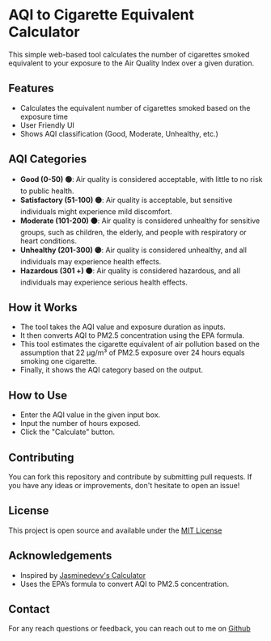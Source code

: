# AQI to Cigarette Equivalent Calculator
This simple web-based tool calculates the number of cigarettes smoked equivalent to your exposure to the Air Quality Index over a given duration.

## Features

- Calculates the equivalent number of cigarettes smoked based on the exposure time
- User Friendly UI
- Shows AQI classification (Good, Moderate, Unhealthy, etc.)

## AQI Categories

- **Good (0-50) 🟢**: Air quality is considered acceptable, with little to no risk to public health.
- **Satisfactory (51-100) 🟡**: Air quality is acceptable, but sensitive individuals might experience mild discomfort.
- **Moderate (101-200) 🟠**: Air quality is considered unhealthy for sensitive groups, such as children, the elderly, and people with respiratory or heart conditions.
- **Unhealthy (201-300) 🟣**: Air quality is considered unhealthy, and all individuals may experience health effects.
- **Hazardous (301 +) ⚫**: Air quality is considered hazardous, and all individuals may experience serious health effects.

## How it Works

- The tool takes the AQI value and exposure duration as inputs.
- It then converts AQI to PM2.5 concentration using the EPA formula.
- This tool estimates the cigarette equivalent of air pollution based on the assumption that 22 µg/m³ of PM2.5 exposure over 24 hours equals smoking one cigarette.
- Finally, it shows the AQI category based on the output.

## How to Use

- Enter the AQI value in the given input box.
- Input the number of hours exposed.
- Click the "Calculate" button.

## Contributing

You can fork this repository and contribute by submitting pull requests. If you have any ideas or improvements, don't hesitate to open an issue!

## License

This project is open source and available under the [MIT License](https://github.com/Aaryaman-147/aqi-cigarette-calculator/blob/main/LICENSE)

## Acknowledgements

- Inspired by [Jasminedevv's Calculator](https://jasminedevv.github.io/AQI2cigarettes)
- Uses the EPA’s formula to convert AQI to PM2.5 concentration.

## Contact

For any reach questions or feedback, you can reach out to me on [Github](https://github.com/Aaryaman-147)
